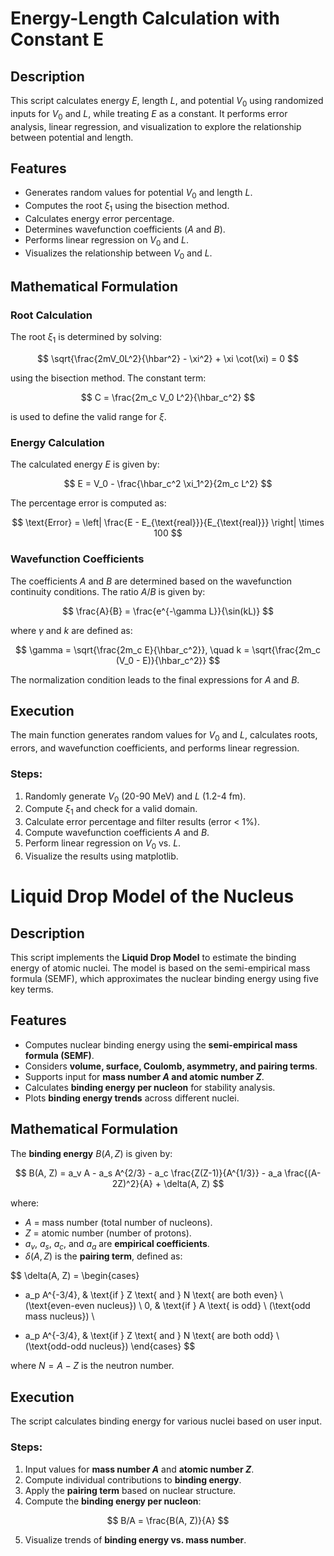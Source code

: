 
# Energy-Length Calculation with Constant E

## Description

This script calculates energy $E$, length $L$, and potential $V_0$ using randomized inputs for $V_0$ and $L$, while treating $E$ as a constant. It performs error analysis, linear regression, and visualization to explore the relationship between potential and length.

## Features

- Generates random values for potential $V_0$ and length $L$.
- Computes the root $\xi_1$ using the bisection method.
- Calculates energy error percentage.
- Determines wavefunction coefficients ($A$ and $B$).
- Performs linear regression on $V_0$ and $L$.
- Visualizes the relationship between $V_0$ and $L$.

## Mathematical Formulation

### Root Calculation

The root $\xi_1$ is determined by solving:

$$
\sqrt{\frac{2mV_0L^2}{\hbar^2} - \xi^2} + \xi \cot(\xi) = 0
$$

using the bisection method. The constant term:

$$
C = \frac{2m_c V_0 L^2}{\hbar_c^2}
$$

is used to define the valid range for $\xi$.

### Energy Calculation

The calculated energy $E$ is given by:

$$
E = V_0 - \frac{\hbar_c^2 \xi_1^2}{2m_c L^2}
$$

The percentage error is computed as:

$$
\text{Error} = \left| \frac{E - E_{\text{real}}}{E_{\text{real}}} \right| \times 100
$$

### Wavefunction Coefficients

The coefficients $A$ and $B$ are determined based on the wavefunction continuity conditions. The ratio $A/B$ is given by:

$$
\frac{A}{B} = \frac{e^{-\gamma L}}{\sin(kL)}
$$

where $\gamma$ and $k$ are defined as:

$$
\gamma = \sqrt{\frac{2m_c E}{\hbar_c^2}}, \quad k = \sqrt{\frac{2m_c (V_0 - E)}{\hbar_c^2}}
$$

The normalization condition leads to the final expressions for $A$ and $B$.

## Execution

The main function generates random values for $V_0$ and $L$, calculates roots, errors, and wavefunction coefficients, and performs linear regression.

### Steps:

1. Randomly generate $V_0$ (20-90 MeV) and $L$ (1.2-4 fm).
2. Compute $\xi_1$ and check for a valid domain.
3. Calculate error percentage and filter results (error < 1%).
4. Compute wavefunction coefficients $A$ and $B$.
5. Perform linear regression on $V_0$ vs. $L$.
6. Visualize the results using matplotlib.


# Liquid Drop Model of the Nucleus

## Description

This script implements the **Liquid Drop Model** to estimate the binding energy of atomic nuclei. The model is based on the semi-empirical mass formula (SEMF), which approximates the nuclear binding energy using five key terms.

## Features

- Computes nuclear binding energy using the **semi-empirical mass formula (SEMF)**.
- Considers **volume, surface, Coulomb, asymmetry, and pairing terms**.
- Supports input for **mass number $A$ and atomic number $Z$**.
- Calculates **binding energy per nucleon** for stability analysis.
- Plots **binding energy trends** across different nuclei.

## Mathematical Formulation

The **binding energy** $B(A, Z)$ is given by:

$$
B(A, Z) = a_v A - a_s A^{2/3} - a_c \frac{Z(Z-1)}{A^{1/3}} - a_a \frac{(A-2Z)^2}{A} + \delta(A, Z)
$$

where:

- $A$ = mass number (total number of nucleons).
- $Z$ = atomic number (number of protons).
- $a_v$, $a_s$, $a_c$, and $a_a$ are **empirical coefficients**.
- $\delta(A, Z)$ is the **pairing term**, defined as:

$$
\delta(A, Z) =
\begin{cases} 
+ a_p A^{-3/4}, & \text{if } Z \text{ and } N \text{ are both even} \ (\text{even-even nucleus}) \\
0, & \text{if } A \text{ is odd} \ (\text{odd mass nucleus}) \\
- a_p A^{-3/4}, & \text{if } Z \text{ and } N \text{ are both odd} \ (\text{odd-odd nucleus})
\end{cases}
$$

where $N = A - Z$ is the neutron number.

## Execution

The script calculates binding energy for various nuclei based on user input.

### Steps:

1. Input values for **mass number $A$** and **atomic number $Z$**.
2. Compute individual contributions to **binding energy**.
3. Apply the **pairing term** based on nuclear structure.
4. Compute the **binding energy per nucleon**:

$$
B/A = \frac{B(A, Z)}{A}
$$

5. Visualize trends of **binding energy vs. mass number**.

